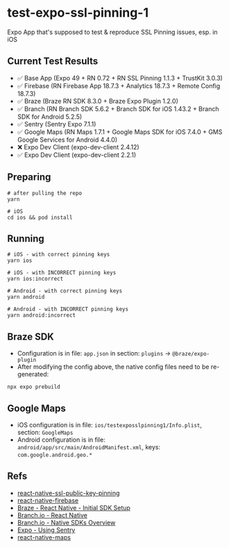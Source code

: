 # test-expo-ssl-pinning-1

Expo App that's supposed to test & reproduce SSL Pinning issues, esp. in iOS

## Current Test Results

* ✅ Base App (Expo 49 + RN 0.72 + RN SSL Pinning 1.1.3 + TrustKit 3.0.3)
* ✅ Firebase (RN Firebase App 18.7.3 + Analytics 18.7.3 + Remote Config 18.7.3)
* ✅ Braze (Braze RN SDK 8.3.0 + Braze Expo Plugin 1.2.0)
* ✅ Branch (RN Branch SDK 5.6.2 + Branch SDK for iOS 1.43.2 + Branch SDK for Android 5.2.5)
* ✅ Sentry (Sentry Expo 7.1.1)
* ✅ Google Maps (RN Maps 1.7.1 + Google Maps SDK for iOS 7.4.0 + GMS Google Services for Android 4.4.0)
* ❌ Expo Dev Client (expo-dev-client 2.4.12)
* ✅ Expo Dev Client (expo-dev-client 2.2.1)

## Preparing

```shell
# after pulling the repo
yarn

# iOS
cd ios && pod install
```

## Running

```shell
# iOS - with correct pinning keys
yarn ios

# iOS - with INCORRECT pinning keys
yarn ios:incorrect

# Android - with correct pinning keys
yarn android

# Android - with INCORRECT pinning keys
yarn android:incorrect
```

## Braze SDK

* Configuration is in file: `app.json` in section: `plugins` -> `@braze/expo-plugin`
* After modifying the config above, the native config files need to be re-generated:

```shell
npx expo prebuild
```

## Google Maps

* iOS configuration is in file: `ios/testexposslpinning1/Info.plist`, section: `GoogleMaps`
* Android configuration is in file: `android/app/src/main/AndroidManifest.xml`, keys: `com.google.android.geo.*`

## Refs

* [react-native-ssl-public-key-pinning](https://github.com/frw/react-native-ssl-public-key-pinning)
* [react-native-firebase](https://rnfirebase.io/)
* [Braze - React Native - Initial SDK Setup](https://www.braze.com/docs/developer_guide/platform_integration_guides/react_native/react_sdk_setup/)
* [Branch.io - React Native](https://help.branch.io/developers-hub/docs/react-native)
* [Branch.io - Native SDKs Overview](https://help.branch.io/developers-hub/docs/native-sdks-overview)
* [Expo - Using Sentry](https://docs.expo.dev/guides/using-sentry/)
* [react-native-maps](https://github.com/react-native-maps/react-native-maps)
